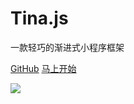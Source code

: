 # Tina.js

一款轻巧的渐进式小程序框架

[GitHub](https://github.com/tinajs/tina)
[马上开始](#main)

<!-- background image -->
![](https://i.loli.net/2018/01/11/5a57488902771.jpg)
